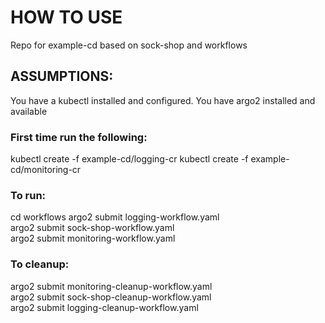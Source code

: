 # HOW TO USE

Repo for example-cd based on sock-shop and workflows

## ASSUMPTIONS:

You have a kubectl installed and configured. You have argo2 installed and available

### First time run the following:

kubectl create -f example-cd/logging-cr
kubectl create -f example-cd/monitoring-cr

### To run:

cd workflows
argo2 submit logging-workflow.yaml  
argo2 submit sock-shop-workflow.yaml  
argo2 submit monitoring-workflow.yaml  

### To cleanup:

argo2 submit monitoring-cleanup-workflow.yaml  
argo2 submit sock-shop-cleanup-workflow.yaml  
argo2 submit logging-cleanup-workflow.yaml  

